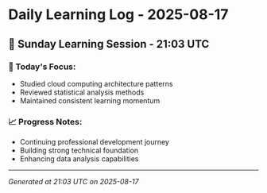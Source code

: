 # Daily Learning Log - 2025-08-17

## 📅 Sunday Learning Session - 21:03 UTC

### 🎯 Today's Focus:
- Studied cloud computing architecture patterns
- Reviewed statistical analysis methods
- Maintained consistent learning momentum

### 📈 Progress Notes:
- Continuing professional development journey
- Building strong technical foundation
- Enhancing data analysis capabilities

---
*Generated at 21:03 UTC on 2025-08-17*
